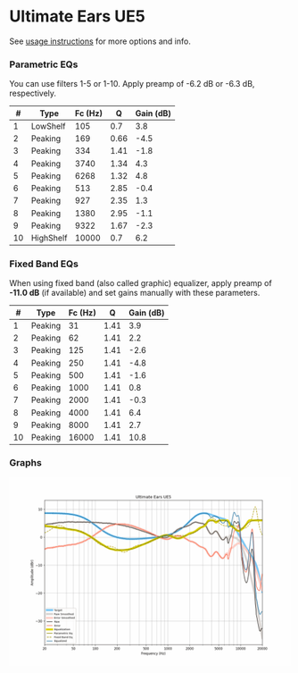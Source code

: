 # Ultimate Ears UE5
See [usage instructions](https://github.com/jaakkopasanen/AutoEq#usage) for more options and info.

### Parametric EQs
You can use filters 1-5 or 1-10. Apply preamp of -6.2 dB or -6.3 dB, respectively.

|   # | Type      |   Fc (Hz) |    Q |   Gain (dB) |
|-----|-----------|-----------|------|-------------|
|   1 | LowShelf  |       105 | 0.7  |         3.8 |
|   2 | Peaking   |       169 | 0.66 |        -4.5 |
|   3 | Peaking   |       334 | 1.41 |        -1.8 |
|   4 | Peaking   |      3740 | 1.34 |         4.3 |
|   5 | Peaking   |      6268 | 1.32 |         4.8 |
|   6 | Peaking   |       513 | 2.85 |        -0.4 |
|   7 | Peaking   |       927 | 2.35 |         1.3 |
|   8 | Peaking   |      1380 | 2.95 |        -1.1 |
|   9 | Peaking   |      9322 | 1.67 |        -2.3 |
|  10 | HighShelf |     10000 | 0.7  |         6.2 |

### Fixed Band EQs
When using fixed band (also called graphic) equalizer, apply preamp of **-11.0 dB** (if available) and set gains manually with these parameters.

|   # | Type    |   Fc (Hz) |    Q |   Gain (dB) |
|-----|---------|-----------|------|-------------|
|   1 | Peaking |        31 | 1.41 |         3.9 |
|   2 | Peaking |        62 | 1.41 |         2.2 |
|   3 | Peaking |       125 | 1.41 |        -2.6 |
|   4 | Peaking |       250 | 1.41 |        -4.8 |
|   5 | Peaking |       500 | 1.41 |        -1.6 |
|   6 | Peaking |      1000 | 1.41 |         0.8 |
|   7 | Peaking |      2000 | 1.41 |        -0.3 |
|   8 | Peaking |      4000 | 1.41 |         6.4 |
|   9 | Peaking |      8000 | 1.41 |         2.7 |
|  10 | Peaking |     16000 | 1.41 |        10.8 |

### Graphs
![](./Ultimate%20Ears%20UE5.png)
